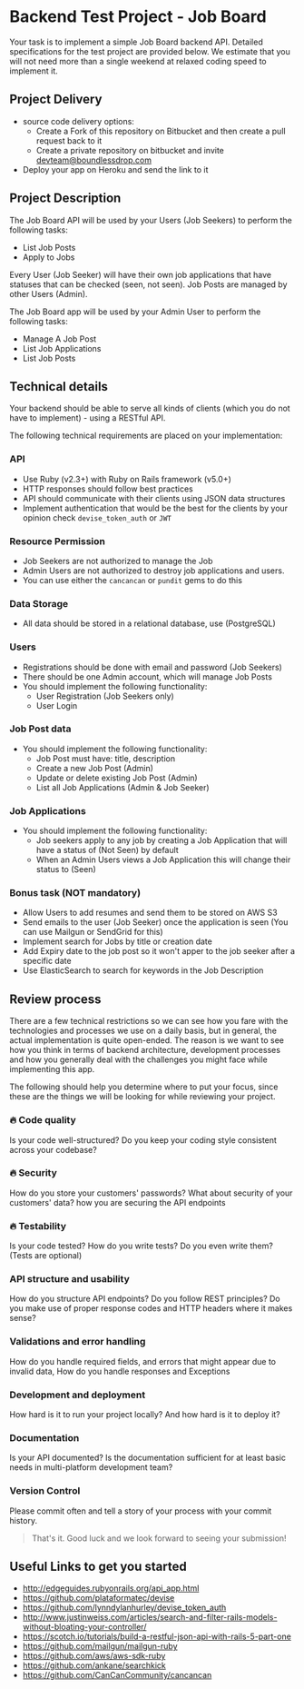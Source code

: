 # Backend Test Project - Job Board

Your task is to implement a simple Job Board backend API. Detailed specifications for the test project are provided below. We estimate that you will not need more than a single weekend at relaxed coding speed to implement it.

## Project Delivery

- source code delivery options:
    * Create a Fork of this repository on Bitbucket and then create a pull request back to it
    * Create a private repository on bitbucket and invite devteam@boundlessdrop.com
- Deploy your app on Heroku and send the link to it

## Project Description

The Job Board API will be used by your Users (Job Seekers) to perform the following tasks:

- List Job Posts
- Apply to Jobs

Every User (Job Seeker) will have their own job applications that have statuses that can be checked (seen, not seen). Job Posts are managed by other Users (Admin).

The Job Board app will be used by your Admin User to perform the following tasks:

- Manage A Job Post
- List Job Applications
- List Job Posts

## Technical details

Your backend should be able to serve all kinds of clients (which you do not have to implement) - using a RESTful API.

The following technical requirements are placed on your implementation:

### API

- Use Ruby (v2.3+) with Ruby on Rails framework (v5.0+)
- HTTP responses should follow best practices
- API should communicate with their clients using JSON data structures
- Implement authentication that would be the best for the clients by your opinion check `devise_token_auth` or `JWT`

### Resource Permission

- Job Seekers are not authorized to manage the Job
- Admin Users are not authorized to destroy job applications and users.
- You can use either the `cancancan` or `pundit` gems to do this

### Data Storage

- All data should be stored in a relational database, use (PostgreSQL)

### Users

- Registrations should be done with email and password (Job Seekers)
- There should be one Admin account, which will manage Job Posts
- You should implement the following functionality:
  - User Registration (Job Seekers only)
  - User Login

### Job Post data

- You should implement the following functionality:
  - Job Post must have: title, description
  - Create a new Job Post (Admin)
  - Update or delete existing Job Post (Admin)
  - List all Job Applications (Admin & Job Seeker)

### Job Applications

- You should implement the following functionality:
  - Job seekers apply to any job by creating a Job Application that will have a status of (Not Seen) by default
  - When an Admin Users views a Job Application this will change their status to (Seen)


### Bonus task (NOT mandatory)

- Allow Users to add resumes and send them to be stored on AWS S3
- Send emails to the user (Job Seeker) once the application is seen (You can use Mailgun or SendGrid for this)
- Implement search for Jobs by title or creation date
- Add Expiry date to the job post so it won't apper to the job seeker after a specific date
- Use ElasticSearch to search for keywords in the Job Description

## Review process

There are a few technical restrictions so we can see how you fare with the technologies and processes we use on a daily basis, but in general, the actual implementation is quite open-ended. The reason is we want to see how you think in terms of backend architecture, development processes and how you generally deal with the challenges you might face while implementing this app.

The following should help you determine where to put your focus, since these are the things we will be looking for while reviewing your project.

### 🔥 Code quality

Is your code well-structured? Do you keep your coding style consistent across your codebase?

### 🔥 Security

How do you store your customers' passwords? What about security of your customers' data? how you are securing the API endpoints

### 🔥 Testability

Is your code tested? How do you write tests? Do you even write them? (Tests are optional)

### API structure and usability

How do you structure API endpoints? Do you follow REST principles? Do you make use of proper response codes and HTTP headers where it makes sense?

### Validations and error handling

How do you handle required fields, and errors that might appear due to invalid data,
How do you handle responses and Exceptions

### Development and deployment

How hard is it to run your project locally? And how hard is it to deploy it?

### Documentation

Is your API documented? Is the documentation sufficient for at least basic needs in multi-platform development team?

### Version Control

Please commit often and tell a story of your process with your commit history.

> That's it. Good luck and we look forward to seeing your submission!

## Useful Links to get you started

- http://edgeguides.rubyonrails.org/api_app.html
- https://github.com/plataformatec/devise
- https://github.com/lynndylanhurley/devise_token_auth
- http://www.justinweiss.com/articles/search-and-filter-rails-models-without-bloating-your-controller/
- https://scotch.io/tutorials/build-a-restful-json-api-with-rails-5-part-one
- https://github.com/mailgun/mailgun-ruby
- https://github.com/aws/aws-sdk-ruby
- https://github.com/ankane/searchkick
- https://github.com/CanCanCommunity/cancancan
